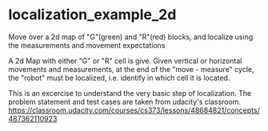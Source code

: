 # localization_example_2d
Move over a 2d map of "G"(green) and "R"(red) blocks, and localize using the measurements and movement expectations

A 2d Map with either "G" or "R" cell is give. Given vertical or horizontal movements and measurements, at the end of the "move - measure" cycle, the "robot" must be localized, i.e. identify in which cell it is located.

This is an excercise to understand the very basic step of localization. The problem statement and test cases are taken from udacity's classroom.
https://classroom.udacity.com/courses/cs373/lessons/48684821/concepts/487362110923
